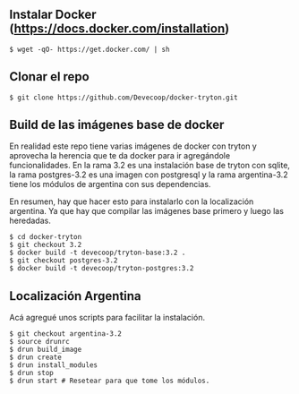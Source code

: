 ## Instalar Docker (https://docs.docker.com/installation)

    $ wget -qO- https://get.docker.com/ | sh

## Clonar el repo

    $ git clone https://github.com/Devecoop/docker-tryton.git

## Build de las imágenes base de docker

En realidad este repo tiene varias imágenes de docker con tryton y
aprovecha la herencia que te da docker para ir agregándole
funcionalidades. En la rama 3.2 es una instalación base de tryton con
sqlite, la rama postgres-3.2 es una imagen con postgresql y la rama
argentina-3.2 tiene los módulos de argentina con sus
dependencias.

En resumen, hay que hacer esto para instalarlo con la localización
argentina. Ya que hay que compilar las imágenes base primero y luego
las heredadas.

    $ cd docker-tryton
	$ git checkout 3.2
	$ docker build -t devecoop/tryton-base:3.2 .
	$ git checkout postgres-3.2
	$ docker build -t devecoop/tryton-postgres:3.2


## Localización Argentina

Acá agregué unos scripts para facilitar la instalación.

	$ git checkout argentina-3.2
	$ source drunrc
	$ drun build_image
	$ drun create
	$ drun install_modules
	$ drun stop
	$ drun start # Resetear para que tome los módulos.

